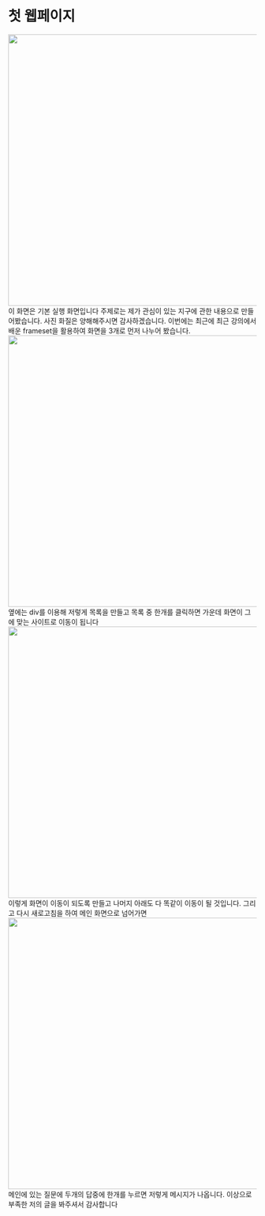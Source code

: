 # 첫 웹페이지
<img src="https://user-images.githubusercontent.com/102115231/169639889-8ba4dc46-ecbd-4972-9290-17101b65e9e2.jpg" width="1000 " height="550">
이 화면은 기본 실행 화면입니다
주제로는 제가 관심이 있는 지구에 관한 내용으로 만들어봤습니다.  사진 화질은 양해해주시면 감사하겠습니다.
이번에는 최근에 최근 강의에서 배운 frameset을 활용하여 화면을 3개로 먼저 나누어 봤습니다.
<img src="https://user-images.githubusercontent.com/102115231/169640131-d0a3c6f7-92b6-4aa2-affe-1865c0a839cd.jpg" width="1000 " height="550">
옆에는 div를 이용해 저렇게 목록을 만들고 목록 중 한개를 클릭하면 가운데 화면이 그에 맞는 사이트로 이동이 됩니다
<img src="https://user-images.githubusercontent.com/102115231/169640349-3a93af73-8f83-4470-ac00-02d4822ef060.jpg" width="1000 " height="550">
이렇게 화면이 이동이 되도록 만들고 나머지 아래도 다 똑같이 이동이 될 것입니다.
그리고 다시 새로고침을 하여 메인 화면으로 넘어가면
<img src="https://user-images.githubusercontent.com/102115231/169640490-0529de83-bda6-46a1-85c0-faf382996201.jpg" width="1000 " height="550">
메인에 있는 질문에 두개의 답중에 한개를 누르면 저렇게 메시지가 나옵니다. 이상으로 부족한 저의 글을 봐주셔서 감사합니다
